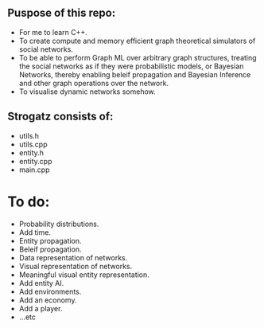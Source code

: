 ## Puspose of this repo:
- For me to learn C++.
- To create compute and memory efficient graph theoretical simulators of social networks.
- To be able to perform Graph ML over arbitrary graph structures, treating the social networks as if they were probabilistic models, or Bayesian Networks, thereby enabling beleif propagation and Bayesian Inference and other graph operations over the network.
- To visualise dynamic networks somehow.

## Strogatz consists of:
- utils.h
- utils.cpp
- entity.h
- entity.cpp
- main.cpp

# To do:
- Probability distributions.
- Add time.
- Entity propagation.
- Beleif propagation.
- Data representation of networks.
- Visual representation of networks.
- Meaningful visual entity representation.
- Add entity AI.
- Add environments.
- Add an economy.
- Add a player.
- ...etc

